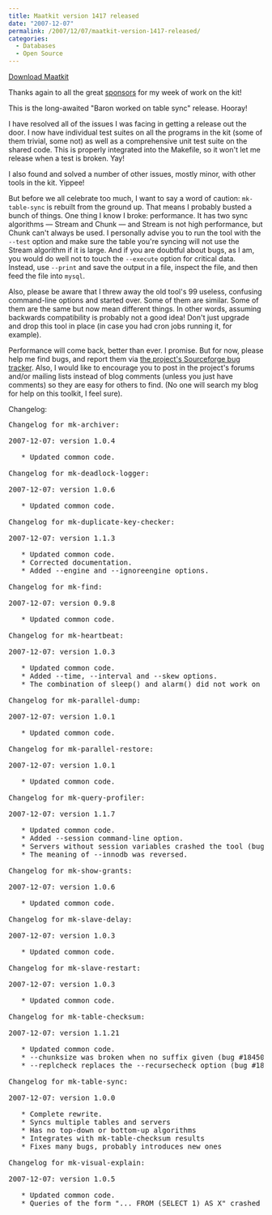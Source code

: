 ```yaml
---
title: Maatkit version 1417 released
date: "2007-12-07"
permalink: /2007/12/07/maatkit-version-1417-released/
categories:
  - Databases
  - Open Source
---
```

<p class="download">
  <a href="http://code.google.com/p/maatkit/">Download Maatkit</a>
</p>

Thanks again to all the great [sponsors][1] for my week of work on the kit!

This is the long-awaited "Baron worked on table sync" release. Hooray!

I have resolved all of the issues I was facing in getting a release out the door. I now have individual test suites on all the programs in the kit (some of them trivial, some not) as well as a comprehensive unit test suite on the shared code. This is properly integrated into the Makefile, so it won't let me release when a test is broken. Yay!

I also found and solved a number of other issues, mostly minor, with other tools in the kit. Yippee!

But before we all celebrate too much, I want to say a word of caution: `mk-table-sync` is rebuilt from the ground up. That means I probably busted a bunch of things. One thing I know I broke: performance. It has two sync algorithms &#8212; Stream and Chunk &#8212; and Stream is not high performance, but Chunk can't always be used. I personally advise you to run the tool with the `--test` option and make sure the table you're syncing will not use the Stream algorithm if it is large. And if you are doubtful about bugs, as I am, you would do well not to touch the `--execute` option for critical data. Instead, use `--print` and save the output in a file, inspect the file, and then feed the file into `mysql`.

Also, please be aware that I threw away the old tool's 99 useless, confusing command-line options and started over. Some of them are similar. Some of them are the same but now mean different things. In other words, assuming backwards compatibility is probably not a good idea! Don't just upgrade and drop this tool in place (in case you had cron jobs running it, for example).

Performance will come back, better than ever. I promise. But for now, please help me find bugs, and report them via [the project's Sourceforge bug tracker][2]. Also, I would like to encourage you to post in the project's forums and/or mailing lists instead of blog comments (unless you just have comments) so they are easy for others to find. (No one will search my blog for help on this toolkit, I feel sure).

Changelog:

<pre>Changelog for mk-archiver:

2007-12-07: version 1.0.4

   * Updated common code.

Changelog for mk-deadlock-logger:

2007-12-07: version 1.0.6

   * Updated common code.

Changelog for mk-duplicate-key-checker:

2007-12-07: version 1.1.3

   * Updated common code.
   * Corrected documentation.
   * Added --engine and --ignoreengine options.

Changelog for mk-find:

2007-12-07: version 0.9.8

   * Updated common code.

Changelog for mk-heartbeat:

2007-12-07: version 1.0.3

   * Updated common code.
   * Added --time, --interval and --skew options.
   * The combination of sleep() and alarm() did not work on some systems.

Changelog for mk-parallel-dump:

2007-12-07: version 1.0.1

   * Updated common code.

Changelog for mk-parallel-restore:

2007-12-07: version 1.0.1

   * Updated common code.

Changelog for mk-query-profiler:

2007-12-07: version 1.1.7

   * Updated common code.
   * Added --session command-line option.
   * Servers without session variables crashed the tool (bug #1840320).
   * The meaning of --innodb was reversed.

Changelog for mk-show-grants:

2007-12-07: version 1.0.6

   * Updated common code.

Changelog for mk-slave-delay:

2007-12-07: version 1.0.3

   * Updated common code.

Changelog for mk-slave-restart:

2007-12-07: version 1.0.3

   * Updated common code.

Changelog for mk-table-checksum:

2007-12-07: version 1.1.21

   * Updated common code.
   * --chunksize was broken when no suffix given (bug #1845018).
   * --replcheck replaces the --recursecheck option (bug #1841407).

Changelog for mk-table-sync:

2007-12-07: version 1.0.0

   * Complete rewrite.
   * Syncs multiple tables and servers
   * Has no top-down or bottom-up algorithms
   * Integrates with mk-table-checksum results
   * Fixes many bugs, probably introduces new ones

Changelog for mk-visual-explain:

2007-12-07: version 1.0.5

   * Updated common code.
   * Queries of the form "... FROM (SELECT 1) AS X" crashed the tool.</pre>

 [1]: http://www.xaprb.com/blog/2007/11/26/four-companies-to-sponsor-maatkit-development/
 [2]: http://code.google.com/p/maatkit
